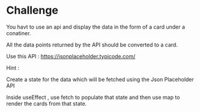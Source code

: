 # Challenge

You havt to use an api and display the data in the form of a card under a conatiner.

All the data points returned by the API should be converted to a card.

Use this API : https://jsonplaceholder.typicode.com/

Hint : 

Create a state for the data which will be fetched using the Json Placeholder API

Inside useEffect , use fetch to populate that state and then use map to render the cards from that state.
